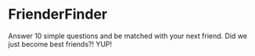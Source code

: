 # FrienderFinder
Answer 10 simple questions and be matched with your next friend. Did we just become best friends?! YUP!
